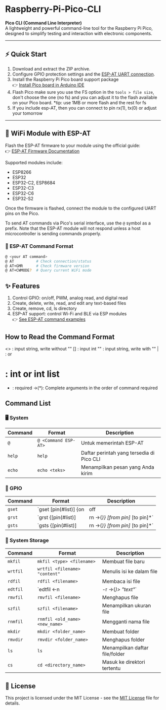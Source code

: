 # Raspberry-Pi-Pico-CLI

**Pico CLI (Command Line Interpreter)**  
A lightweight and powerful command-line tool for the Raspberry Pi Pico, designed to simplify testing and interaction with electronic components.

---

## ⚡ Quick Start

1. Download and extract the ZIP archive.
2. Configure GPIO protection settings and the [ESP-AT UART connection](#-wifi-module-with-esp-at).
3. Install the Raspberry Pi Pico board support package  
   👉 [Install Pico board in Arduino IDE](https://docs.arduino.cc/hardware/raspberry-pi-pico/)
4. Flash Pico make sure you use the FS option in the ```tools > file size```, don't choose the one (no fs) and you can adjust it to the flash available on your Pico board.
*tip: use 1MB or more flash and the rest for fs
5. If you include esp-AT, then you can connect to pin rx(1), tx(0) or adjust your tomorrow

---

## 📡 WiFi Module with ESP-AT

Flash the ESP-AT firmware to your module using the official guide:  
👉 [ESP-AT Firmware Documentation](https://docs.espressif.com/projects/esp-at/en/latest/esp32c3/)

Supported modules include:
- ESP8266  
- ESP32  
- ESP32-C2, ESP8684  
- ESP32-C3  
- ESP32-C6  
- ESP32-S2

Once the firmware is flashed, connect the module to the configured UART pins on the Pico.

To send AT commands via Pico's serial interface, use the `@` symbol as a prefix. Note that the ESP-AT module will not respond unless a host microcontroller is sending commands properly.

### 📘 ESP-AT Command Format

```bash
@ <your AT command>
@ AT          # Check connection/status
@ AT+GMR      # Check firmware version
@ AT+CWMODE?  # Query current WiFi mode
```

## ✨ Features

1. Control GPIO: on/off, PWM, analog read, and digital read
2. Create, delete, write, read, and edit any text-based files
3. Create, remove, cd, ls directory
4. ESP-AT support: control Wi-Fi and BLE via ESP modules  
   👉 [See ESP-AT command examples](https://docs.espressif.com/projects/esp-at/en/latest/esp32c3/AT_Command_Examples/index.html)

## How to Read the Command Format
<>   : input string, write without ""
[]   : input int
""   : input string, write with ""
|    : or
#    : int or int list
*    : required
->(*): Complete arguments in the order of command required



## Command List

### 🖥️ System
| Command   | Format                      | Description                                      |
|-----------|-----------------------------|--------------------------------------------------|
| `@`       | `@ <Command ESP-AT>`        | Untuk memerintah ESP-AT                         |
| `help`    | `help`                      | Daftar perintah yang tersedia di Pico CLI       |
| `echo`    | `echo <teks>`               | Menampilkan pesan yang Anda kirim               |

### 🔌 GPIO
| Command   | Format                                                                          | Description                                                          |
|-----------|----------------------------------------------------------------------------------|----------------------------------------------------------------------|
| `gset`    | `gset [pin(#list)] {on | off | [0 - 255] | input | inputpull}`                          | Mengontrol GPIO (digital/analog) secara otomatis                    |
| `grst`    | `grst {[pin(#list)] | rn ->(*)} [from pin]* [to pin]*`                          | Mereset pin yang dipilih dalam format tunggal, list, atau jangkauan |
| `gsts`    | `gsts {[pin(#list)] | rn ->(*)} [from pin]* [to pin]*`                          | Melihat status pin saat ini                                         |

### 💾 System Storage
| Command   | Format                                                 | Description                         |
|-----------|--------------------------------------------------------|-------------------------------------|
| `mkfil`   | `mkfil <type> <filename>`                              | Membuat file baru                   |
| `wrtfil`  | `wrtfil <filename> "content"`                          | Menulis isi ke dalam file           |
| `rdfil`   | `rdfil <filename>`                                     | Membaca isi file                    |
| `edtfil`  | `edtfil <-n | -r ->(*)> <filename> <index> "text"*`    | Mengedit file berdasarkan index     |
| `rmvfil`  | `rmvfil <filename>`                                    | Menghapus file                      |
| `szfil`   | `szfil <filename>`                                     | Menampilkan ukuran file             |
| `rnmfil`  | `rnmfil <old_name> <new_name>`                         | Mengganti nama file                 |
| `mkdir`   | `mkdir <folder_name>`                                  | Membuat folder                      |
| `rmvdir`  | `rmvdir <folder_name>`                                 | Menghapus folder                    |
| `ls`      | `ls`                                                   | Menampilkan daftar file/folder      |
| `cs`      | `cd <directory_name>`                                  | Masuk ke direktori tertentu         |


## 📄 License

This project is licensed under the MIT License - see the [MIT License](https://img.shields.io/badge/license-MIT-green) file for details.

